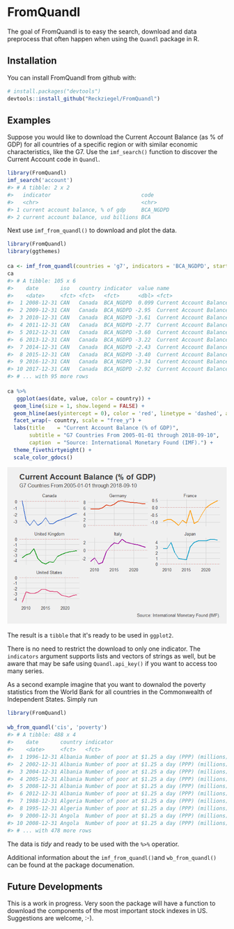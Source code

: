 
<!-- README.md is generated from README.Rmd. Please edit that file -->
FromQuandl
==========

The goal of FromQuandl is to easy the search, download and data preprocess that often happen when using the `Quandl` package in R.

Installation
------------

You can install FromQuandl from github with:

``` r
# install.packages("devtools")
devtools::install_github("Reckziegel/FromQuandl")
```

Examples
--------

Suppose you would like to download the Current Account Balance (as % of GDP) for all countries of a specific region or with similar economic characteristics, like the G7. Use the `imf_search()` function to discover the Current Account code in `Quandl`.

``` r
library(FromQuandl)
imf_search('account')
#> # A tibble: 2 x 2
#>   indicator                             code     
#>   <chr>                                 <chr>    
#> 1 current account balance, % of gdp     BCA_NGDPD
#> 2 current account balance, usd billions BCA
```

Next use `imf_from_quandl()` to download and plot the data.

``` r
library(FromQuandl)
library(ggthemes)

ca <- imf_from_quandl(countries = 'g7', indicators = 'BCA_NGDPD', start_date = '2008-01-01')
ca
#> # A tibble: 105 x 6
#>    date       iso   country indicator  value name                         
#>    <date>     <fct> <fct>   <fct>      <dbl> <fct>                        
#>  1 2008-12-31 CAN   Canada  BCA_NGDPD  0.099 Current Account Balance, % o~
#>  2 2009-12-31 CAN   Canada  BCA_NGDPD -2.95  Current Account Balance, % o~
#>  3 2010-12-31 CAN   Canada  BCA_NGDPD -3.61  Current Account Balance, % o~
#>  4 2011-12-31 CAN   Canada  BCA_NGDPD -2.77  Current Account Balance, % o~
#>  5 2012-12-31 CAN   Canada  BCA_NGDPD -3.60  Current Account Balance, % o~
#>  6 2013-12-31 CAN   Canada  BCA_NGDPD -3.22  Current Account Balance, % o~
#>  7 2014-12-31 CAN   Canada  BCA_NGDPD -2.43  Current Account Balance, % o~
#>  8 2015-12-31 CAN   Canada  BCA_NGDPD -3.40  Current Account Balance, % o~
#>  9 2016-12-31 CAN   Canada  BCA_NGDPD -3.34  Current Account Balance, % o~
#> 10 2017-12-31 CAN   Canada  BCA_NGDPD -2.92  Current Account Balance, % o~
#> # ... with 95 more rows

ca %>% 
   ggplot(aes(date, value, color = country)) + 
  geom_line(size = 1, show.legend = FALSE) + 
  geom_hline(aes(yintercept = 0), color = 'red', linetype = 'dashed', alpha = 0.3) + 
  facet_wrap(~ country, scale = "free_y") + 
  labs(title    = "Current Account Balance (% of GDP)",
       subtitle = "G7 Countries From 2005-01-01 through 2018-09-10",
       caption  = "Source: International Monetary Found (IMF).") + 
  theme_fivethirtyeight() + 
  scale_color_gdocs()
```

![](README-example%201-1.png)

The result is a `tibble` that it's ready to be used in `ggplot2`.

There is no need to restrict the download to only one indicator. The `indicators` argument supports lists and vectors of strings as well, but be aware that may be safe using `Quandl.api_key()` if you want to access too many series.

As a second example imagine that you want to downalod the poverty statistics from the World Bank for all countries in the Commonwealth of Independent States. Simply run

``` r
library(FromQuandl)

wb_from_quandl('cis', 'poverty') 
#> # A tibble: 488 x 4
#>    date       country indicator                                       value
#>    <date>     <fct>   <fct>                                           <dbl>
#>  1 1996-12-31 Albania Number of poor at $1.25 a day (PPP) (millions)  0.495
#>  2 2002-12-31 Albania Number of poor at $1.25 a day (PPP) (millions)  0.450
#>  3 2004-12-31 Albania Number of poor at $1.25 a day (PPP) (millions)  0.390
#>  4 2005-12-31 Albania Number of poor at $1.25 a day (PPP) (millions)  0.337
#>  5 2008-12-31 Albania Number of poor at $1.25 a day (PPP) (millions)  0.179
#>  6 2012-12-31 Albania Number of poor at $1.25 a day (PPP) (millions)  0.194
#>  7 1988-12-31 Algeria Number of poor at $1.25 a day (PPP) (millions) 16.4  
#>  8 1995-12-31 Algeria Number of poor at $1.25 a day (PPP) (millions) 18.5  
#>  9 2000-12-31 Angola  Number of poor at $1.25 a day (PPP) (millions) 61.6  
#> 10 2008-12-31 Angola  Number of poor at $1.25 a day (PPP) (millions) 56.8  
#> # ... with 478 more rows
```

The data is *tidy* and ready to be used with the `%>%` operatior.

Additional information about the `imf_from_quandl()`and `wb_from_quandl()` can be found at the package documenation.

Future Developments
-------------------

This is a work in progress. Very soon the package will have a function to download the components of the most important stock indexes in US. Suggestions are welcome, :-).
